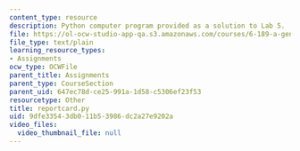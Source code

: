 ```yaml
---
content_type: resource
description: Python computer program provided as a solution to Lab 5.
file: https://ol-ocw-studio-app-qa.s3.amazonaws.com/courses/6-189-a-gentle-introduction-to-programming-using-python-january-iap-2008/9dfe33543db011b53986dc2a27e9202a_reportcard.py
file_type: text/plain
learning_resource_types:
- Assignments
ocw_type: OCWFile
parent_title: Assignments
parent_type: CourseSection
parent_uid: 647ec78d-ce25-991a-1d58-c5306ef23f53
resourcetype: Other
title: reportcard.py
uid: 9dfe3354-3db0-11b5-3986-dc2a27e9202a
video_files:
  video_thumbnail_file: null
---
```

